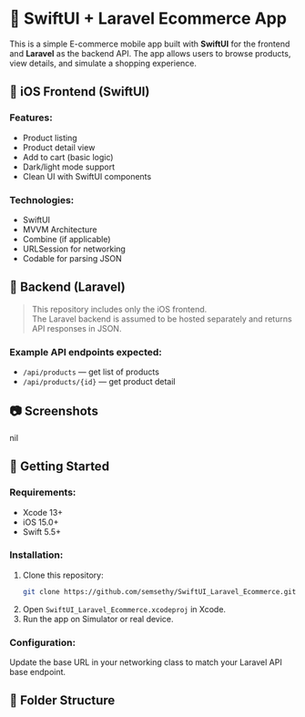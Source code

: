 # 🛒 SwiftUI + Laravel Ecommerce App

This is a simple E-commerce mobile app built with **SwiftUI** for the frontend and **Laravel** as the backend API. The app allows users to browse products, view details, and simulate a shopping experience.

## 📱 iOS Frontend (SwiftUI)

### Features:
- Product listing
- Product detail view
- Add to cart (basic logic)
- Dark/light mode support
- Clean UI with SwiftUI components

### Technologies:
- SwiftUI
- MVVM Architecture
- Combine (if applicable)
- URLSession for networking
- Codable for parsing JSON

## 🔗 Backend (Laravel)

> This repository includes only the iOS frontend.  
> The Laravel backend is assumed to be hosted separately and returns API responses in JSON.

### Example API endpoints expected:
- `/api/products` — get list of products
- `/api/products/{id}` — get product detail

## 📷 Screenshots

nil

## 🚀 Getting Started

### Requirements:
- Xcode 13+
- iOS 15.0+
- Swift 5.5+

### Installation:
1. Clone this repository:
    ```bash
    git clone https://github.com/semsethy/SwiftUI_Laravel_Ecommerce.git
    ```
2. Open `SwiftUI_Laravel_Ecommerce.xcodeproj` in Xcode.
3. Run the app on Simulator or real device.

### Configuration:
Update the base URL in your networking class to match your Laravel API base endpoint.

## 📂 Folder Structure

